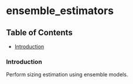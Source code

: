 # ensemble_estimators

## Table of Contents  

* [Introduction](#introduction)<a name="introduction"/>

### Introduction

Perform sizing estimation using ensemble models.